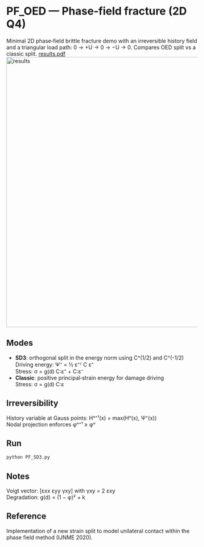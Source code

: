 # PF_OED — Phase‑field fracture (2D Q4)

Minimal 2D phase‑field brittle fracture demo with an irreversible history field and a triangular load path: 0 → +U → 0 → −U → 0. Compares OED split vs a classic split.
[results.pdf](https://github.com/user-attachments/files/22138920/results.pdf)
<img width="1001" height="713" alt="results" src="https://github.com/user-attachments/assets/43e94b97-8214-4e66-9745-78496d6a9f41" />

## Modes
- **SD3**: orthogonal split in the energy norm using C^(1/2) and C^(-1/2)  
  Driving energy: Ψ⁺ = ½ ε⁺ᵀ C ε⁺  
  Stress: σ = g(d) C:ε⁺ + C:ε⁻
- **Classic**: positive principal‑strain energy for damage driving  
  Stress: σ = g(d) C:ε

## Irreversibility
History variable at Gauss points: Hⁿ⁺¹(x) = max(Hⁿ(x), Ψ⁺(x))  
Nodal projection enforces φⁿ⁺¹ ≥ φⁿ

## Run
```bash
python PF_SD3.py
```

## Notes
Voigt vector: [εxx εyy γxy] with γxy = 2 εxy  
Degradation: g(d) = (1 − φ)² + k

## Reference
Implementation of a new strain split to model unilateral contact within the phase field method (IJNME 2020).

